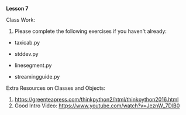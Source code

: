 **Lesson 7**

Class Work:

1. Please complete the following exercises if you haven't already:

- taxicab.py

- stddev.py

- linesegment.py

- streamingguide.py

Extra Resources on Classes and Objects:

1. https://greenteapress.com/thinkpython2/html/thinkpython2016.html
2. Good Intro Video: https://www.youtube.com/watch?v=JeznW_7DlB0
